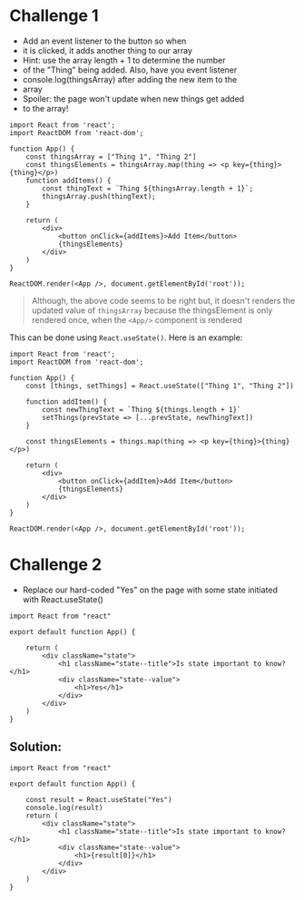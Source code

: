 # Challenge 1
 * Add an event listener to the button so when
 * it is clicked, it adds another thing to our array
 * Hint: use the array length + 1 to determine the number
 * of the "Thing" being added. Also, have you event listener
 * console.log(thingsArray) after adding the new item to the
 * array
 * Spoiler: the page won't update when new things get added
 * to the array!

```JS
import React from 'react';
import ReactDOM from 'react-dom';

function App() {
    const thingsArray = ["Thing 1", "Thing 2"]
    const thingsElements = thingsArray.map(thing => <p key={thing}>{thing}</p>)
    function addItems() {
        const thingText = `Thing ${thingsArray.length + 1}`;
        thingsArray.push(thingText);
    }
    
    return (
        <div>
            <button onClick={addItems}>Add Item</button>
            {thingsElements}
        </div>
    )
}

ReactDOM.render(<App />, document.getElementById('root'));
```

>Although, the above code seems to be right but, it doesn't renders the updated value of `thingsArray` because the thingsElement is only rendered once, when the `<App/>` component is rendered

This can be done using `React.useState()`. Here is an example:

```JS
import React from 'react';
import ReactDOM from 'react-dom';

function App() {
    const [things, setThings] = React.useState(["Thing 1", "Thing 2"])
    
    function addItem() {
        const newThingText = `Thing ${things.length + 1}`
        setThings(prevState => [...prevState, newThingText])
    }
    
    const thingsElements = things.map(thing => <p key={thing}>{thing}</p>)
    
    return (
        <div>
            <button onClick={addItem}>Add Item</button>
            {thingsElements}
        </div>
    )
}

ReactDOM.render(<App />, document.getElementById('root'));
```

# Challenge 2

* Replace our hard-coded "Yes" on the page with  some state initiated with React.useState()

```JS
import React from "react"

export default function App() {
    
    return (
        <div className="state">
            <h1 className="state--title">Is state important to know?</h1>
            <div className="state--value">
                <h1>Yes</h1>
            </div>
        </div>
    )
}

```
## Solution: 
```JS
import React from "react"

export default function App() {

    const result = React.useState("Yes")
    console.log(result)
    return (
        <div className="state">
            <h1 className="state--title">Is state important to know?</h1>
            <div className="state--value">
                <h1>{result[0]}</h1>
            </div>
        </div>
    )
}
```
